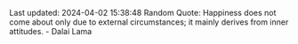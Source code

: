 Last updated: 2024-04-02 15:38:48
Random Quote: Happiness does not come about only due to external circumstances; it mainly derives from inner attitudes. - Dalai Lama